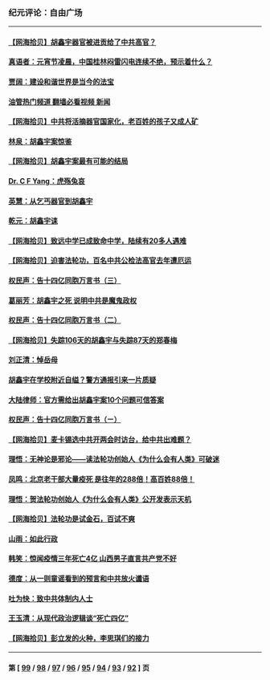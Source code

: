 ### 纪元评论：自由广场
---
#### [【网海拾贝】胡鑫宇器官被进贡给了中共高官？](../../pages/nsc993/n13923771.md?02070330) 
#### [真语者：元宵节凌晨，中国桂林闷雷闪电连续不绝，预示着什么？](../../pages/nsc993/n13923798.md?02070330) 
#### [贾阔：建设和谐世界是当今的法宝](../../pages/nsc993/n13923637.md?02070330) 
#### [油管热门频道 翻墙必看视频 新闻](ok?02070330)
#### [【网海拾贝】中共将活摘器官国家化，老百姓的孩子又成人矿](../../pages/nsc993/n13923593.md?02070330) 
#### [林泉：胡鑫宇案惊鉴](../../pages/nsc993/n13922995.md?02070330) 
#### [【网海拾贝】胡鑫宇案最有可能的结局](../../pages/nsc993/n13922327.md?02070330) 
#### [Dr. C F Yang：虎殇兔哀](../../pages/nsc993/n13922352.md?02070330) 
#### [英慧：从乞丐器官到胡鑫宇](../../pages/nsc993/n13922344.md?02070330) 
#### [乾元：胡鑫宇诔](../../pages/nsc993/n13922017.md?02070330) 
#### [【网海拾贝】致远中学已成致命中学，陆续有20多人遇难](../../pages/nsc993/n13921434.md?02070330) 
#### [【网海拾贝】迫害法轮功，百名中共公检法高官去年遭厄运](../../pages/nsc993/n13920823.md?02070330) 
#### [权民声：告十四亿同胞万言书（三）](../../pages/nsc993/n13919505.md?02070330) 
#### [葛丽芳：胡鑫宇之死 说明中共是魔鬼政权](../../pages/nsc993/n13920681.md?02070330) 
#### [权民声：告十四亿同胞万言书（二）](../../pages/nsc993/n13919417.md?02070330) 
#### [【网海拾贝】失踪106天的胡鑫宇与失踪87天的郑春梅](../../pages/nsc993/n13919920.md?02070330) 
#### [刘正清：悼岳母](../../pages/nsc993/n13919896.md?02070330) 
#### [胡鑫宇在学校附近自缢？警方通报引来一片质疑](../../pages/nsc993/n13919412.md?02070330) 
#### [大陆律师：官方需给出胡鑫宇案10个问题可信答案](../../pages/nsc993/n13919377.md?02070330) 
#### [权民声：告十四亿同胞万言书（ㄧ）](../../pages/nsc993/n13919302.md?02070330) 
#### [【网海拾贝】麦卡锡选中共开两会时访台，给中共出难题？](../../pages/nsc993/n13919276.md?02070330) 
#### [理悟：无神论是邪论——读法轮功创始人《为什么会有人类》可破迷](../../pages/nsc993/n13919115.md?02070330) 
#### [凤鸣：北京老干部大量疫死 是往年的288倍！高百姓88倍！](../../pages/nsc993/n13919072.md?02070330) 
#### [理悟：贺法轮功创始人《为什么会有人类》公开发表示天机](../../pages/nsc993/n13919000.md?02070330) 
#### [【网海拾贝】法轮功是试金石，百试不爽](../../pages/nsc993/n13918078.md?02070330) 
#### [山雨：如此行政](../../pages/nsc993/n13918169.md?02070330) 
#### [韩笑：惊闻疫情三年死亡4亿 山西男子直言共产党不好](../../pages/nsc993/n13918134.md?02070330) 
#### [德度：从一则童谣看到的预言和中共放火谶语](../../pages/nsc993/n13917491.md?02070330) 
#### [吐为快：致中共体制内人士](../../pages/nsc993/n13917176.md?02070330) 
#### [王玉清：从现代政治逻辑谈“死亡四亿”](../../pages/nsc993/n13917133.md?02070330) 
#### [【网海拾贝】彭立发的火种，李思琪们的接力](../../pages/nsc993/n13916956.md?02070330) 

---
#### 第 [ [99](./99.md?02070330) / [98](./98.md?02070330) / [97](./97.md?02070330) / [96](./96.md?02070330) / [95](./95.md?02070330) / [94](./94.md?02070330) / [93](./93.md?02070330) / [92](./92.md?02070330) ] 页
